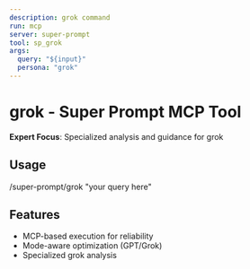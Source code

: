 ```yaml
---
description: grok command
run: mcp
server: super-prompt
tool: sp_grok
args:
  query: "${input}"
  persona: "grok"
---
```


# **grok - Super Prompt MCP Tool**

**Expert Focus**: Specialized analysis and guidance for grok

## Usage
/super-prompt/grok "your query here"

## Features
- MCP-based execution for reliability
- Mode-aware optimization (GPT/Grok)
- Specialized grok analysis
